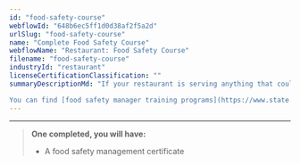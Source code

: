 ```yaml
---
id: "food-safety-course"
webflowId: "648b6ec5ff1d0d38af2f5a2d"
urlSlug: "food-safety-course"
name: "Complete Food Safety Course"
webflowName: "Restaurant: Food Safety Course"
filename: "food-safety-course"
industryId: "restaurant"
licenseCertificationClassification: ""
summaryDescriptionMd: "If your restaurant is serving anything that could cause a safety concern, such as raw food, you must complete food safety management certification training with your local government's department of health.

You can find [food safety manager training programs](https://www.state.nj.us/health/ceohs/documents/food-drug-safety/fmc_reminder_letter.pdf) on the State of New Jersey's website."
---
```


---

> **One completed, you will have:**
>
> - A food safety management certificate
